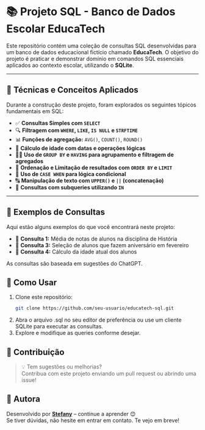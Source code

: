# 📚 Projeto SQL - Banco de Dados Escolar EducaTech

Este repositório contém uma coleção de consultas SQL desenvolvidas para um banco de dados educacional fictício chamado **EducaTech**. O objetivo do projeto é praticar e demonstrar domínio em comandos SQL essenciais aplicados ao contexto escolar, utilizando o **SQLite**.

---

## 🧠 Técnicas e Conceitos Aplicados

Durante a construção deste projeto, foram explorados os seguintes tópicos fundamentais em SQL:

- ✅ **Consultas Simples com `SELECT`**
- 🔍 **Filtragem com `WHERE`, `LIKE`, `IS NULL` e `STRFTIME`**
- 📊 **Funções de agregação:** `AVG()`, `COUNT()`, `ROUND()`
- 🧮 **Cálculo de idade com datas e operações lógicas**
- 👨‍🏫 **Uso de `GROUP BY` e `HAVING` para agrupamento e filtragem de agregados**
- 📌 **Ordenação e Limitação de resultados com `ORDER BY` e `LIMIT`**
- 📌 **Uso de `CASE WHEN` para lógica condicional**
- 🔠 **Manipulação de texto com `UPPER()` e `||` (concatenação)**
- 🎯 **Consultas com subqueries utilizando `IN`**

---

## 📝 Exemplos de Consultas

Aqui estão alguns exemplos do que você encontrará neste projeto:

- 🔸 **Consulta 1:** Média de notas de alunos na disciplina de História  
- 🔸 **Consulta 3:** Seleção de alunos que fazem aniversário em fevereiro  
- 🔸 **Consulta 4:** Cálculo da idade atual dos alunos

As consultas são baseada em sugestões do ChatGPT.

## 🚀 Como Usar

1. Clone este repositório:
   ```bash
   git clone https://github.com/seu-usuario/educatech-sql.git
2. Abra o arquivo .sql no seu editor de preferência ou use um cliente SQLite para executar as consultas.
3. Explore e modifique as queries conforme desejar.


## 🤝 Contribuição

> 💡 Tem sugestões ou melhorias?  
> Contribua com este projeto enviando um pull request ou abrindo uma issue!


## 📌 Autora

Desenvolvido por **[Stefany](https://www.linkedin.com/in/stefanybrauns)** – continue a aprender 😊  
Se tiver dúvidas, não hesite em entrar em contato. Te vejo em breve!
